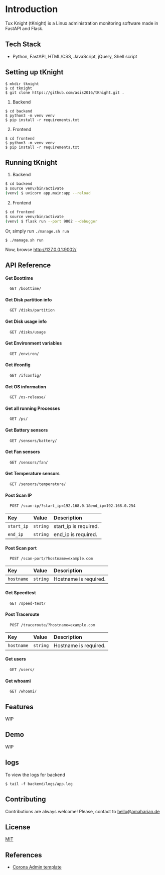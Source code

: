 # Introduction
Tux Knight (tKnight) is a Linux administration monitoring software made in FastAPI and Flask.

## Tech Stack
- Python, FastAPI, HTML/CSS, JavaScript, jQuery, Shell script



## Setting up tKnight
```
$ mkdir tknight
$ cd tknight
$ git clone https://github.com/asis2016/tKnight.git .
```

1. Backend
```
$ cd backend
$ python3 -m venv venv
$ pip install -r requirements.txt
```

2. Frontend
```
$ cd frontend
$ python3 -m venv venv
$ pip install -r requirements.txt
```

## Running tKnight
1. Backend
```bash
$ cd backend
$ source venv/bin/activate
(venv) $ uvicorn app.main:app --reload
```

2. Frontend
```bash
$ cd frontend
$ source venv/bin/activate
(venv) $ flask run --port 9002 --debugger
```

Or, simply run `./manage.sh run`
```
$ ./manage.sh run
```

Now, browse http://127.0.0.1:9002/
## API Reference
#### Get Boottime
```http
  GET /boottime/
```

#### Get Disk partition info
```http
  GET /disks/partition
```

#### Get Disk usage info
```http
  GET /disks/usage
```

#### Get Environment variables
```http
  GET /environ/
```

#### Get ifconfig
```http
  GET /ifconfig/
```

#### Get OS information
```http
  GET /os-release/
```

#### Get all running Processes
```http
  GET /ps/
```

#### Get Battery sensors  
```http
  GET /sensors/battery/
```

#### Get Fan sensors  
```http
  GET /sensors/fan/
```

#### Get Temperature sensors  
```http
  GET /sensors/temperature/
```

#### Post Scan IP
```http
  POST /scan-ip/?start_ip=192.168.0.1&end_ip=192.168.0.254
```
| Key | Value     | Description                       |
| :-------- | :------- | :-------------------------------- |
| `start_ip`  | `string` | start_ip is required. |
| `end_ip`  | `string` | end_ip is required. |

#### Post Scan port
```http
  POST /scan-port/?hostname=example.com
```
| Key | Value     | Description                       |
| :-------- | :------- | :-------------------------------- |
| `hostname`  | `string` | Hostname is required. |

#### Get Speedtest
```http
  GET /speed-test/
```

#### Post Traceroute
```http
  POST /traceroute/?hostname=example.com
```
| Key | Value     | Description                       |
| :-------- | :------- | :-------------------------------- |
| `hostname`  | `string` | Hostname is required. |

#### Get users
```http
  GET /users/
```

#### Get whoami
```http
  GET /whoami/
```

## Features
WIP

## Demo
WIP

## logs

To view the logs for backend
```
$ tail -f backend/logs/app.log
```
## Contributing
Contributions are always welcome! Please, contact to hello@amaharjan.de

## License
[MIT](./LICENSE)

## References
- [Corona Admin template](https://www.bootstrapdash.com/product/corona-admin-template)




